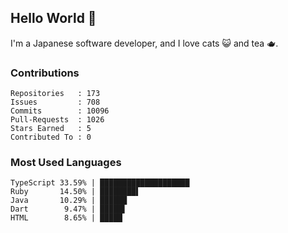 ## Hello World 👋

I'm a Japanese software developer, and I love cats 😺 and tea 🫖.

### Contributions

    Repositories   : 173
    Issues         : 708
    Commits        : 10096
    Pull-Requests  : 1026
    Stars Earned   : 5
    Contributed To : 0

### Most Used Languages

    TypeScript 33.59% | ████████████████████
    Ruby       14.50% | ████████▌
    Java       10.29% | ██████
    Dart        9.47% | █████▌
    HTML        8.65% | █████
